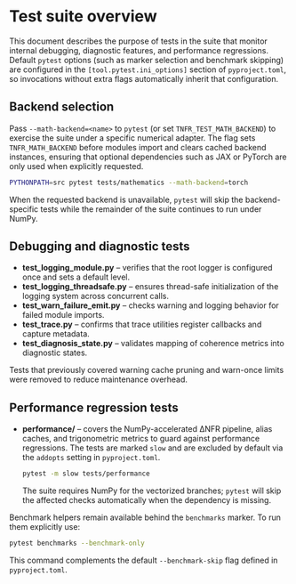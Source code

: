 # Test suite overview

This document describes the purpose of tests in the suite that monitor internal debugging, diagnostic features, and performance regressions. Default `pytest` options (such as marker selection and benchmark skipping) are configured in the `[tool.pytest.ini_options]` section of `pyproject.toml`, so invocations without extra flags automatically inherit that configuration.

## Backend selection

Pass `--math-backend=<name>` to `pytest` (or set `TNFR_TEST_MATH_BACKEND`) to exercise the suite under a specific numerical adapter. The flag sets `TNFR_MATH_BACKEND` before modules import and clears cached backend instances, ensuring that optional dependencies such as JAX or PyTorch are only used when explicitly requested.

```bash
PYTHONPATH=src pytest tests/mathematics --math-backend=torch
```

When the requested backend is unavailable, `pytest` will skip the backend-specific tests while the remainder of the suite continues to run under NumPy.

## Debugging and diagnostic tests

- **test_logging_module.py** – verifies that the root logger is configured once and sets a default level.
- **test_logging_threadsafe.py** – ensures thread-safe initialization of the logging system across concurrent calls.
- **test_warn_failure_emit.py** – checks warning and logging behavior for failed module imports.
- **test_trace.py** – confirms that trace utilities register callbacks and capture metadata.
- **test_diagnosis_state.py** – validates mapping of coherence metrics into diagnostic states.

Tests that previously covered warning cache pruning and warn-once limits were removed to reduce maintenance overhead.

## Performance regression tests

- **performance/** – covers the NumPy-accelerated ΔNFR pipeline, alias caches, and trigonometric metrics to guard against performance regressions. The tests are marked `slow` and are excluded by default via the `addopts` setting in `pyproject.toml`.

  ```bash
  pytest -m slow tests/performance
  ```

  The suite requires NumPy for the vectorized branches; `pytest` will skip the affected checks automatically when the dependency is missing.

Benchmark helpers remain available behind the `benchmarks` marker. To run them explicitly use:

```bash
pytest benchmarks --benchmark-only
```

This command complements the default `--benchmark-skip` flag defined in `pyproject.toml`.
